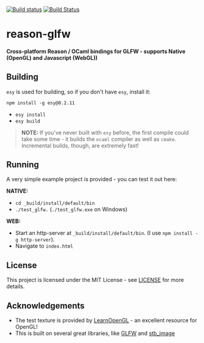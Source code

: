 [![Build status](https://ci.appveyor.com/api/projects/status/4gcoritaowypu9va/branch/master?svg=true)](https://ci.appveyor.com/project/bryphe/reason-glfw/branch/master)
[![Build Status](https://travis-ci.org/bryphe/reason-glfw.svg?branch=master)](https://travis-ci.org/bryphe/reason-glfw) 

# reason-glfw

#### Cross-platform Reason / OCaml bindings for GLFW - supports Native (OpenGL) and Javascript (WebGL))

## Building

`esy` is used for building, so if you don't have `esy`, install it:

```
npm install -g esy@0.2.11
```

- `esy install`
- `esy build`

> __NOTE:__ If you've never built with `esy` before, the first compile could take some time - it builds the `ocaml` compiler as well as `cmake`. Incremental builds, though, are extremely fast!

## Running

A very simple example project is provided - you can test it out here:

__NATIVE:__
- `cd _build/install/default/bin`
- `./test_glfw.` (`./test_glfw.exe` on Windows)

__WEB:__
- Start an http-server at `_build/install/default/bin`. (I use `npm install -g http-server`).
- Navigate to `index.html`

## License

This project is licensed under the MIT License - see [LICENSE](LICENSE) for more details.

## Acknowledgements

- The test texture is provided by [LearnOpenGL](https://www.learnopengl) - an excellent resource for OpenGL!
- This is built on several great libraries, like [GLFW](https://www.glfw.org) and [stb_image](https://github.com/nothings/stb/blob/master/stb_image.h)
